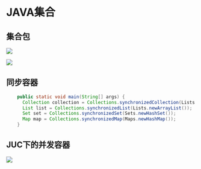 # JAVA集合

## 集合包

![](C:\Users\lenovo\Desktop\学习总结\img\aHR0cHM6Ly9pbWFnZXMwLmNuYmxvZ3MuY29tL2Jsb2cvNDk3NjM0LzIwMTMwOS8wODE3MTAyOC1hNWUzNzI3NDFiMTg0MzE1OTFiYjU3N2IxZTFjOTVlNi5qcGc.png)

![](C:\Users\lenovo\Desktop\学习总结\img\JAVA集合.png)

## 同步容器

```Java
	public static void main(String[] args) {
	  Collection collection = Collections.synchronizedCollection(Lists.newArrayList());
	  List list = Collections.synchronizedList(Lists.newArrayList());
	  Set set = Collections.synchronizedSet(Sets.newHashSet());
	  Map map = Collections.synchronizedMap(Maps.newHashMap());	  
	}
```

## JUC下的并发容器

![](C:\Users\lenovo\Desktop\学习总结\img\JUC集合.png)